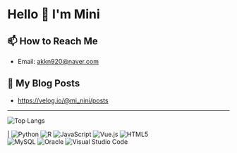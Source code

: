 # Hello 👋 I'm Mini

## 📫 How to Reach Me
- Email: akkn920@naver.com

## 📕 My Blog Posts
- https://velog.io/@mi_nini/posts

---
![Top Langs](https://github-readme-stats.vercel.app/api/top-langs/?username=YOUR_GITHUB_USERNAME&layout=compact&theme=radical&langs_count=6)

|
![Python](https://img.shields.io/badge/Python-FFD343?style=for-the-badge&logo=python&logoColor=3776AB)
![R](https://img.shields.io/badge/R-2165AC?style=for-the-badge&logo=r&logoColor=white)
![JavaScript](https://img.shields.io/badge/JavaScript-F7E017?style=for-the-badge&logo=javascript&logoColor=black)
![Vue.js](https://img.shields.io/badge/Vue.js-41B883?style=for-the-badge&logo=vue.js&logoColor=white)
![HTML5](https://img.shields.io/badge/HTML5-FF5733?style=for-the-badge&logo=html5&logoColor=white)<br>
![MySQL](https://img.shields.io/badge/MySQL-00ADD8?style=for-the-badge&logo=mysql&logoColor=white)
![Oracle](https://img.shields.io/badge/Oracle-F80000?style=for-the-badge&logo=oracle&logoColor=white)
![Visual Studio Code](https://img.shields.io/badge/Visual_Studio_Code-0078d7?style=for-the-badge&logo=visual-studio-code&logoColor=white)



